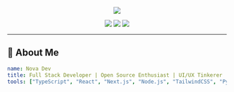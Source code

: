 <!-- PROFILE README - DARK THEME STYLING -->

<p align="center">
  <img src="https://capsule-render.vercel.app/api?type=waving&color=0f0f0f&height=200&section=header&text=Hi%20There,%20I'm%20Nova%20Dev%20👋&fontColor=ffffff&fontSize=40&fontAlignY=35" />
</p>

<p align="center">
  <a href="https://linkedin.com/in/your-link"><img src="https://img.shields.io/badge/LinkedIn-0A66C2?style=for-the-badge&logo=linkedin&logoColor=white"/></a>
  <a href="mailto:youremail@example.com"><img src="https://img.shields.io/badge/Email-D14836?style=for-the-badge&logo=gmail&logoColor=white"/></a>
  <a href="https://yourwebsite.com"><img src="https://img.shields.io/badge/Portfolio-000000?style=for-the-badge&logo=github&logoColor=white"/></a>
</p>

---

## 🧠 About Me

```yaml
name: Nova Dev
title: Full Stack Developer | Open Source Enthusiast | UI/UX Tinkerer
tools: ["TypeScript", "React", "Next.js", "Node.js", "TailwindCSS", "Python"]
